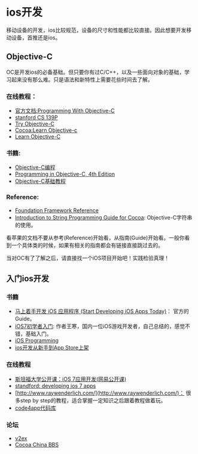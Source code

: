 # ios开发
移动设备的开发，ios比较规范，设备的尺寸和性能都比较直接。因此想要开发移动设备，首推还是ios。

## Objective-C
OC是开发ios的必备基础。但只要你有过C/C++，以及一些面向对象的基础，学习起来没有那么难。只是语法和新特性上需要花些时间去了解。

### 在线教程：
- [官方文档:Programming With Objective-C](https://developer.apple.com/library/mac/documentation/Cocoa/Conceptual/ProgrammingWithObjectiveC/Introduction/Introduction.html)
- [stanford CS 139P](http://web.stanford.edu/class/cs193p/cgi-bin/drupal/)
- [Try Objective-C]( http://tryobjectivec.codeschool.com/)
- [Cocoa:Learn Objective-c](http://cocoadevcentral.com/)
- [Learn Objective-C](http://code.tutsplus.com/series/learn-objective-c--mobile-22891)


### 书籍:
- [Objective-C编程](http://book.douban.com/subject/19962787/)
- [Programming in Objective-C, 4th Edition](http://it-ebooks.info/book/1201/)
- [Objective-C基础教程](http://book.douban.com/subject/24284008/)


### Reference:
- [Foundation Framework Reference](https://developer.apple.com/library/mac/documentation/Cocoa/Reference/Foundation/ObjC_classic/_index.html#//apple_ref/doc/uid/20001091)
- [Introduction to String Programming Guide for Cocoa](https://developer.apple.com/library/mac/documentation/Cocoa/Conceptual/Strings/introStrings.html#//apple_ref/doc/uid/10000035-SW1): Objective-C字符串的使用。

看苹果的文档不要从参考(Reference)开始看，从指南(Guide)开始看。一般你看到一个具体类的时候，如果有相关的指南都会有链接直接跳过去的。

当对OC有了了解之后，请直接找一个iOS项目开始吧！实践检验真理！

## 入门ios开发
### 书籍
- [马上着手开发 iOS 应用程序 (Start Developing iOS Apps Today)](https://developer.apple.com/library/ios/referencelibrary/GettingStarted/RoadMapiOSCh/index.html)： 官方的Guide。
- [iOS7初学者入门](https://github.com/eseedo/kidscoding): 作者王寒，国内一位iOS游戏开发者，自己总结的，感觉不错，基础入门。
- [iOS Programming](http://book.douban.com/subject/24538384/)
- [ios开发从新手到App Store上架](http://www.cocoachina.com/special/fornew.html)

### 在线教程
- [斯坦福大学公开课：iOS 7应用开发(网易公开课)](http://study.163.com/plan/planMain.htm?id=1533019#/planMain)
- [standford: developing ios 7 apps](http://online.stanford.edu/course/developing-ios7-apps-fall-2013)
- [http://www.raywenderlich.com/](http://www.raywenderlich.com/)： 很多step by step的教程，适合掌握一定知识之后跟着教程做着玩。
- [code4app代码库](http://code4app.com/)

### 论坛
- [v2ex](http://v2ex.com)
- [Cocoa China BBS](http://www.cocoachina.com/bbs/index.php?m=bbs)
